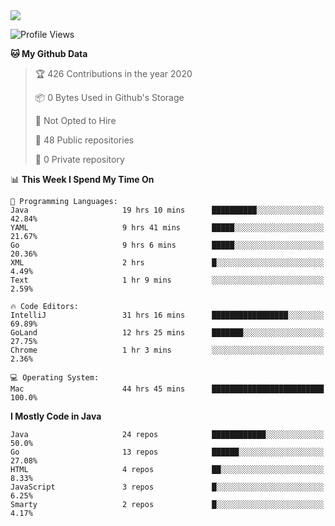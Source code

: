
<a href="https://github.com/helloworlde">
  <img align="" src="https://github-readme-stats.vercel.app/api?username=helloworlde&show_icons=true&count_private=true" />
</a>

<!--START_SECTION:waka-->
![Profile Views](http://img.shields.io/badge/Profile%20Views-52-blue)

**🐱 My Github Data** 

> 🏆 426 Contributions in the year 2020
 > 
> 📦 0 Bytes Used in Github's Storage 
 > 
> 🚫 Not Opted to Hire
 > 
> 📜 48 Public repositories
 > 
> 🔑 0 Private repository 
 > 
📊 **This Week I Spend My Time On** 

```text
💬 Programming Languages: 
Java                     19 hrs 10 mins      ██████████░░░░░░░░░░░░░░░   42.84% 
YAML                     9 hrs 41 mins       █████░░░░░░░░░░░░░░░░░░░░   21.67% 
Go                       9 hrs 6 mins        █████░░░░░░░░░░░░░░░░░░░░   20.36% 
XML                      2 hrs               █░░░░░░░░░░░░░░░░░░░░░░░░   4.49% 
Text                     1 hr 9 mins         ░░░░░░░░░░░░░░░░░░░░░░░░░   2.59%

🔥 Code Editors: 
IntelliJ                 31 hrs 16 mins      █████████████████░░░░░░░░   69.89% 
GoLand                   12 hrs 25 mins      ███████░░░░░░░░░░░░░░░░░░   27.75% 
Chrome                   1 hr 3 mins         ░░░░░░░░░░░░░░░░░░░░░░░░░   2.36%

💻 Operating System: 
Mac                      44 hrs 45 mins      █████████████████████████   100.0%

```

**I Mostly Code in Java** 

```text
Java                     24 repos            ████████████░░░░░░░░░░░░░   50.0% 
Go                       13 repos            ██████░░░░░░░░░░░░░░░░░░░   27.08% 
HTML                     4 repos             ██░░░░░░░░░░░░░░░░░░░░░░░   8.33% 
JavaScript               3 repos             █░░░░░░░░░░░░░░░░░░░░░░░░   6.25% 
Smarty                   2 repos             █░░░░░░░░░░░░░░░░░░░░░░░░   4.17%

```



<!--END_SECTION:waka-->
